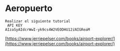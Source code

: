  # Aeropuerto
 
 
 
````
Realizar el siguiente tutorial
 API KEY
AIzaSyAIdcrWwI-yk9cs4W2VEODHU12iNIGReaM
````
[https://www.jerriepelser.com/books/airport-explorer/](https://www.jerriepelser.com/books/airport-explorer/)